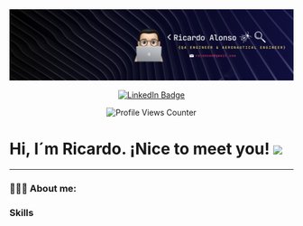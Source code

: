 <div id="header" align="center">
  <img decoding="async" src="Portada_GitHub.png" width="800"/>
</div>

<p align="center">
  <a href="https://www.linkedin.com/in/ricardoalonson/">
    <img src="https://img.shields.io/badge/LinkedIn-0077B5?style=for-the-badge&logo=linkedin&logoColor=white" alt="LinkedIn Badge">
  </a>
</p>

<p align="center">
  <img src="https://komarev.com/ghpvc/?username=ricardoalonson" alt="Profile Views Counter">
</p>

<h1>
  Hi, I´m Ricardo. ¡Nice to meet you!
  <img decoding="async" src="https://media.giphy.com/media/hvRJCLFzcasrR4ia7z/giphy.gif" width="30px"/>
</h1>

---
 <div id="header" align="left">

### 👨🏽‍💻 About me:




### Skills



